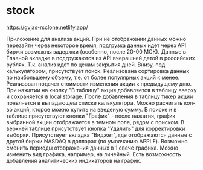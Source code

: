 # stock
https://gvjas-rsclone.netlify.app/

Приложение для анализа акций.
При не отображении данных можно перезайти через некоторое время, подгрузка данных идет через API биржи возможны задержки (особенно, после 20-00 МСК).
Данные в Главной вкладке в подгружаются из API вчерашней датой в российских рублях. Т.к. анализ идет по ценам закрытия дней.
Внизу, под калькулятором, присутствует поиск. Реализована сортировка данных по наибольшему объему, т.е. от более популярных акций к менее.
Реализован подсчет стоимости изменения акции к предыдущему дню. 
При нажатии на кнопку "В таблицу" акция добавляется в таблицу вверху и сохраняется в local storage.
После добавления в таблицу тикер акции появляется в выпадающем списке калькулятора.
Можно расчитать кол-во акций, кторое можно купить на введеную сумму.
В поиске и в таблице присутствуют кнопки "График" - после нажатия, график выбранной акции отображается в темном поле, рядом с поиском.
В верхней таблице присутствует кнопка "Удалить" для корректировки выборки.
Присутствует вкладка "Виджет", где отображаются данные с другой биржи NASDAQ в долларах (по умолчанию APPLE).
Возможно сменить периоды отображения данных в 1 свече графика. Можно изменить вид графика, например, на линейный.
Есть возможность добавления аналитических индикаторов на график.
